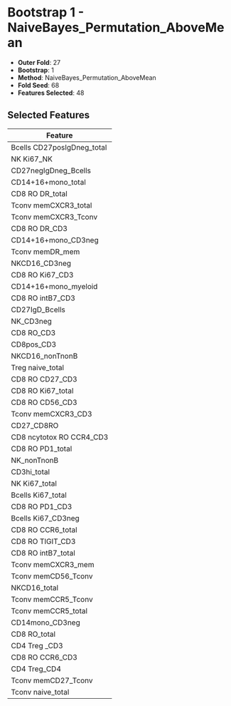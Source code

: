 # Bootstrap 1 - NaiveBayes_Permutation_AboveMean

- **Outer Fold**: 27
- **Bootstrap**: 1
- **Method**: NaiveBayes_Permutation_AboveMean
- **Fold Seed**: 68
- **Features Selected**: 48

## Selected Features

| Feature |
|---------|
| Bcells CD27posIgDneg_total |
| NK Ki67_NK |
| CD27negIgDneg_Bcells |
| CD14+16+mono_total |
| CD8 RO DR_total |
| Tconv memCXCR3_total |
| Tconv memCXCR3_Tconv |
| CD8 RO DR_CD3 |
| CD14+16+mono_CD3neg |
| Tconv memDR_mem |
| NKCD16_CD3neg |
| CD8  RO Ki67_CD3 |
| CD14+16+mono_myeloid |
| CD8 RO intB7_CD3 |
| CD27IgD_Bcells |
| NK_CD3neg |
| CD8 RO_CD3 |
| CD8pos_CD3 |
| NKCD16_nonTnonB |
| Treg naive_total |
| CD8 RO CD27_CD3 |
| CD8 RO Ki67_total |
| CD8 RO CD56_CD3 |
| Tconv memCXCR3_CD3 |
| CD27_CD8RO |
| CD8 ncytotox RO CCR4_CD3 |
| CD8 RO PD1_total |
| NK_nonTnonB |
| CD3hi_total |
| NK Ki67_total |
| Bcells Ki67_total |
| CD8 RO PD1_CD3 |
| Bcells Ki67_CD3neg |
| CD8 RO CCR6_total |
| CD8 RO TIGIT_CD3 |
| CD8 RO intB7_total |
| Tconv memCXCR3_mem |
| Tconv memCD56_Tconv |
| NKCD16_total |
| Tconv memCCR5_Tconv |
| Tconv memCCR5_total |
| CD14mono_CD3neg |
| CD8 RO_total |
| CD4 Treg _CD3 |
| CD8 RO CCR6_CD3 |
| CD4 Treg_CD4 |
| Tconv memCD27_Tconv |
| Tconv naive_total |

